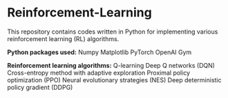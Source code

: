 # Reinforcement-Learning
This repository contains codes written in Python for implementing various reinforcement learning (RL) algorithms.

**Python packages used:**
Numpy
Matplotlib
PyTorch
OpenAI Gym

**Reinforcement learning algorithms:**
Q-learning
Deep Q networks (DQN)
Cross-entropy method with adaptive exploration
Proximal policy optimization (PPO)
Neural evolutionary strategies (NES)
Deep deterministic policy gradient (DDPG)
